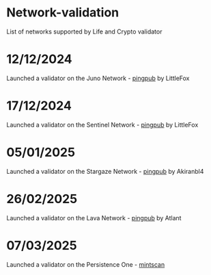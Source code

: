 # Network-validation
List of networks supported by Life and Crypto validator

# 12/12/2024

Launched a validator on the Juno Network - [pingpub](https://www.mintscan.io/juno/tx/A2122CDAB06010481D7DC566A5AFF44D96DF8112818A32E32D10695FDDB580D3?height=22022788) by LittleFox

# 17/12/2024 

Launched a validator on the Sentinel Network - [pingpub](https://ping.pub/sentinel/tx/6F5C551E25A534CB3998834D9C9DEB3AE8F2A50F044234647F366BE144A27BFF) by LittleFox

# 05/01/2025

Launched a validator on the Stargaze Network - [pingpub](https://ping.pub/stargaze/tx/B25A20FDEAF5C7D3E14987A99A9A5D5611A3BC3009EE8F6F0F59A12864438F33) by Akiranbl4

# 26/02/2025
Launched a validator on the Lava Network - [pingpub](https://ping.pub/lava/staking/lava@valoper1w4yyt0r9xc9y8x548jmfj83mztwpn8ngk04tsu) by Atlant

# 07/03/2025  
Launched a validator on the Persistence One - [mintscan](https://www.mintscan.io/persistence/validators/persistencevaloper1arxtft7kw32y94ae5h794mn6wtsp3supm5a2j3?sector=power-events)
